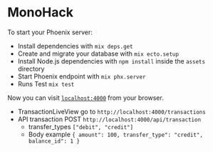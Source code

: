 # MonoHack

To start your Phoenix server:

  * Install dependencies with `mix deps.get`
  * Create and migrate your database with `mix ecto.setup`
  * Install Node.js dependencies with `npm install` inside the `assets` directory
  * Start Phoenix endpoint with `mix phx.server`
  * Runs Test `mix test`

Now you can visit [`localhost:4000`](http://localhost:4000) from your browser.

  * TransactionLiveView go to `http://localhost:4000/transactions`
  * API transaction POST `http://localhost:4000/api/transaction`
    * transfer_types `["debit", "credit"]`
    * Body example `{ amount": 100, transfer_type": "credit", balance_id": 1 }`
